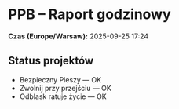 # PPB – Raport godzinowy
**Czas (Europe/Warsaw):** 2025-09-25 17:24

## Status projektów
- Bezpieczny Pieszy — OK
- Zwolnij przy przejściu — OK
- Odblask ratuje życie — OK

